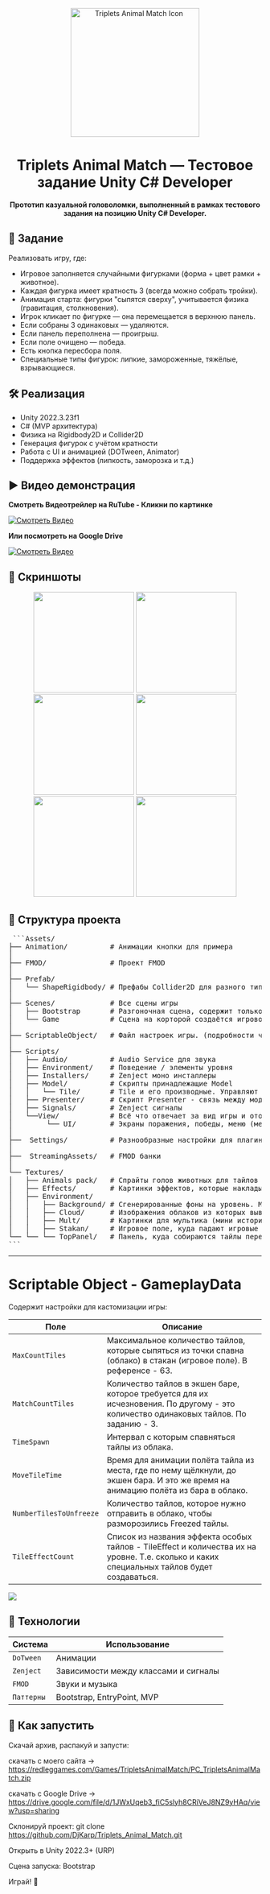 <p align="center">
  <img src="https://redleggames.com/Games/TripletsAnimalMatch/Screens/TripletsAnimalMatch_Logo_200_02.png" alt="Triplets Animal Match Icon" width="256" height="256"/>
</p>

<h1 align="center">Triplets Animal Match — Тестовое задание Unity C# Developer</h1>

<p align="center">
  <b>Прототип казуальной головоломки, выполненный в рамках тестового задания на позицию Unity C# Developer.</b>
</p>
<p align="center">

## 🎯 Задание

Реализовать игру, где:
- Игровое заполняется случайными фигурками (форма + цвет рамки + животное).
- Каждая фигурка имеет кратность 3 (всегда можно собрать тройки).
- Анимация старта: фигурки "сыпятся сверху", учитывается физика (гравитация, столкновения).
- Игрок кликает по фигурке — она перемещается в верхнюю панель.
- Если собраны 3 одинаковых — удаляются.
- Если панель переполнена — проигрыш.
- Если поле очищено — победа.
- Есть кнопка пересбора поля.
- Специальные типы фигурок: липкие, замороженные, тяжёлые, взрывающиеся.

## 🛠 Реализация

- Unity 2022.3.23f1
- C# (MVP архитектура)
- Физика на Rigidbody2D и Collider2D
- Генерация фигурок с учётом кратности
- Работа с UI и анимацией (DOTween, Animator)
- Поддержка эффектов (липкость, заморозка и т.д.)

## ▶️ Видео демонстрация

<p align="Left">  
<b>Смотреть Видеотрейлер на RuTube - Кликни по картинке</b><br/>
  </p>
<p align="center">
  
   [![Смотреть Видео](https://redleggames.com/Games/TripletsAnimalMatch/Screens/TripletsAnimalMatch_Logo_200_01.png)](https://rutube.ru/video/55a5f4282da456650ef68a5144672d17/)
   
</p>

<p align="Left">  
<b>Или посмотреть на Google Drive</b><br/>
</p>

[![Смотреть Видео](https://redleggames.com/Games/TripletsAnimalMatch/Screens/TripletsAnimalMatch_Logo_200_03.png)](https://drive.google.com/file/d/1PtvdDw63gc_22FPsWagBhD_gWeEOmqtf/view?usp=sharing)

## 🎥 Скриншоты

<p align="center">
  <img src="https://redleggames.com/Games/TripletsAnimalMatch/Screens/Triplets_Animal_Match_Screen_01.png" width="200"/>
  <img src="https://redleggames.com/Games/TripletsAnimalMatch/Screens/Triplets_Animal_Match_Screen_02.png" width="200"/>
  <img src="https://redleggames.com/Games/TripletsAnimalMatch/Screens/Triplets_Animal_Match_Screen_03.png" width="200"/>
  <img src="https://redleggames.com/Games/TripletsAnimalMatch/Screens/Triplets_Animal_Match_Screen_04.png" width="200"/>
  <img src="https://redleggames.com/Games/TripletsAnimalMatch/Screens/Triplets_Animal_Match_Screen_05.png" width="200"/>
  <img src="https://redleggames.com/Games/TripletsAnimalMatch/Screens/Triplets_Animal_Match_Screen_06.png" width="200"/>
</p>

## 📁 Структура проекта
<pre> ```Assets/
├── Animation/          # Анимации кнопки для примера
│
├── FMOD/               # Проект FMOD 
│
├── Prefab/
│   └── ShapeRigidbody/ # Префабы Collider2D для разного типа тайлов
│
├── Scenes/             # Все сцены игры 
│   ├── Bootstrap       # Разгоночная сцена, содержит только загрузочный экран, с неё запускаются все остальные сцены
│   └── Game            # Сцена на корторой создаётся игровое окружение и геймплей
│
├── ScriptableObject/   # Файл настроек игры. (подробности чуть ниже)
│
├── Scripts/
│   ├── Audio/          # Audio Service для звука
│   ├── Environment/    # Поведение / элементы уровня
│   ├── Installers/     # Zenject моно инсталлеры
│   ├── Model/          # Скрипты принадлежащие Model
│   │   └── Tile/       # Tile и его производные. Управляют поведением игровых фишек
│   ├── Presenter/      # Скрипт Presenter - связь между моделью и отображением / инпутом
│   ├── Signals/        # Zenject сигналы
│   └──View/            # Всё что отвечает за вид игры и отображение
│        └── UI/        # Экраны поражения, победы, меню (меню имеет стартовый мультик и описание)
│
├──  Settings/          # Разнообразные настройки для плагинов и физические настройки тайлов
│
├──  StreamingAssets/   # FMOD банки
│
└── Textures/             
│   ├── Animals pack/   # Спрайты голов животных для тайлов
│   ├── Effects/        # Картинки эффектов, которые накладываются на ижображения голов животных, если особый тайл
│   ├── Environment/    
│   │   ├── Background/ # Сгенерированные фоны на уровень. Меняются при каждом запуске.
│   │   ├── Cloud/      # Изображения облаков из которых вывалились зверушки-талисманы
│   │   ├── Mult/       # Картинки для мультика (мини история перед началом игры)
│   │   ├── Stakan/     # Игровое поле, куда падают игровые тайлы
└── └── └── TopPanel/   # Панель, куда собираются тайлы перед возвращением на облако
``` </pre>
---

# Scriptable Object - GameplayData
Содержит настройки для кастомизации игры:

| Поле                    | Описание                              |
|-------------------------|--------------------------------------------------------------------------------------------------------------------------------------------|
| `MaxCountTiles `        | Максимальное количество тайлов, которые сыпяться из точки спавна (облако) в стакан (игровое поле). В референсе - 63.                       |
| `MatchCountTiles`       | Количество тайлов в экшен баре, которое требуется для их исчезновения. По другому - это количество одинаковых тайлов. По заданию - 3.      |
| `TimeSpawn`             | Интервал с которым спавняться тайлы из облака.                                                                                             |
| `MoveTileTime`          | Время для анимации полёта тайла из места, где по нему щёлкнули, до экшен бара. И это же время на анимацию полёта из бара в облако.         |
| `NumberTilesToUnfreeze` | Количество тайлов, которое нужно отправить в облако, чтобы разморозились Freezed тайлы.                                                    |
| `TileEffectCount`       | Список из названия эффекта особых тайлов - TileEffect и количества их на уровне. Т.е. сколько и каких специальных тайлов будет создаваться.|

<img src="https://redleggames.com/Games/TripletsAnimalMatch/Screens/GameplaySettings.png"/>

## 🧪 Технологии

| Система         | Использование                         |
|-----------------|---------------------------------------|
| `DoTween`       | Анимации                              |
| `Zenject`       | Зависимости между классами и сигналы  |
| `FMOD`          | Звуки и музыка                        |
| `Паттерны`      | Bootstrap, EntryPoint, MVP            |


## 🧾 Как запустить

Скачай архив, распакуй и запусти:

скачать с моего сайта -> 
https://redleggames.com/Games/TripletsAnimalMatch/PC_TripletsAnimalMatch.zip

скачать с Google Drive -> 
https://drive.google.com/file/d/1JWxUqeb3_fiC5slyh8CRiVeJ8NZ9yHAq/view?usp=sharing

Склонируй проект:
git clone https://github.com/DjKarp/Triplets_Animal_Match.git

Открыть в Unity 2022.3+ (URP)

Сцена запуска: Bootstrap

Играй! 🎉
